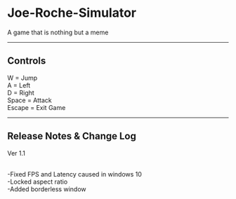 # Joe-Roche-Simulator
A game that is nothing but a meme

------------------
 Controls
 -----------------
W =        Jump<br>
A =        Left<br>
D   =       Right<br>
Space =    Attack<br>
Escape =   Exit Game<br>

--------------
Release Notes & Change Log
--------------
Ver 1.1<br><br>

-Fixed FPS and Latency caused in windows 10<br>
-Locked aspect ratio<br>
-Added borderless window<br>
